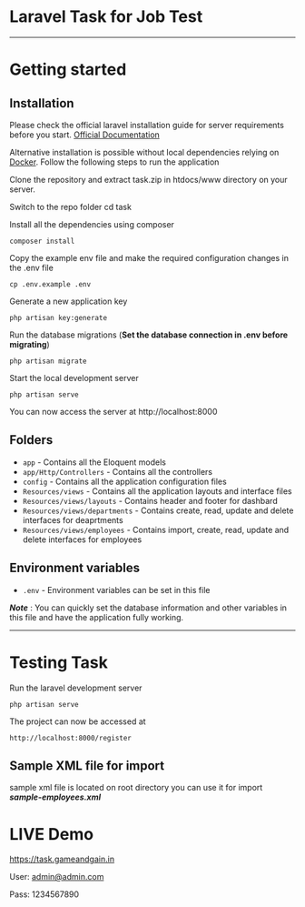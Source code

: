 # Laravel Task for Job Test
----------

# Getting started

## Installation

Please check the official laravel installation guide for server requirements before you start. [Official Documentation](https://laravel.com/docs/8.x/installation)

Alternative installation is possible without local dependencies relying on [Docker](#docker). 
Follow the following steps to run the application

Clone the repository and extract task.zip in htdocs/www directory on your server.

Switch to the repo folder
 cd task

Install all the dependencies using composer

    composer install

Copy the example env file and make the required configuration changes in the .env file

    cp .env.example .env

Generate a new application key

    php artisan key:generate


Run the database migrations (**Set the database connection in .env before migrating**)

    php artisan migrate

Start the local development server

    php artisan serve

You can now access the server at http://localhost:8000
 

## Folders

- `app` - Contains all the Eloquent models
- `app/Http/Controllers` - Contains all the controllers 
- `config` - Contains all the application configuration files
- `Resources/views` - Contains all the application layouts and interface files 
- `Resources/views/layouts` - Contains header and footer for dashbard 
- `Resources/views/departments` - Contains create, read, update and delete interfaces for deaprtments 
- `Resources/views/employees` - Contains import, create, read, update and delete interfaces for employees  

## Environment variables

- `.env` - Environment variables can be set in this file

***Note*** : You can quickly set the database information and other variables in this file and have the application fully working.

----------

# Testing Task

Run the laravel development server

    php artisan serve

The project can now be accessed at

    http://localhost:8000/register

## Sample XML file for import
sample xml file is located on root directory you can use it for import ***sample-employees.xml***

# LIVE Demo
https://task.gameandgain.in

User: admin@admin.com

Pass: 1234567890
